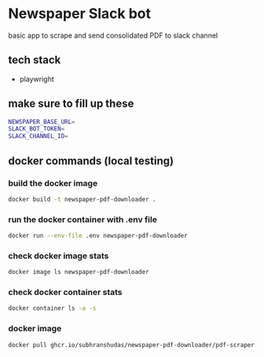 # Newspaper Slack bot

basic app to scrape and send consolidated PDF to slack channel

## tech stack

- playwright

## make sure to fill up these

```bash
NEWSPAPER_BASE_URL=
SLACK_BOT_TOKEN=
SLACK_CHANNEL_ID=
```

## docker commands (local testing)

### build the docker image

```bash
docker build -t newspaper-pdf-downloader .
```

### run the docker container with .env file

```bash
docker run --env-file .env newspaper-pdf-downloader
```

### check docker image stats

```bash
docker image ls newspaper-pdf-downloader
```

### check docker container stats

```bash
docker container ls -a -s
```

### docker image

```bash
docker pull ghcr.io/subhranshudas/newspaper-pdf-downloader/pdf-scraper:latest
```
